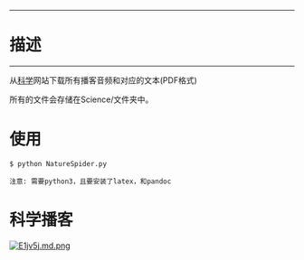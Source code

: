 -------------
# 描述 #
-------------
从[科学](https://www.sciencemag.org/)网站下载所有播客音频和对应的文本(PDF格式)

所有的文件会存储在Science/文件夹中。

# 使用 #
	$ python NatureSpider.py

	注意: 需要python3，且要安装了latex，和pandoc

# 科学播客 #
[![E1jv5j.md.png](https://s2.ax1x.com/2019/04/29/E1jv5j.md.png)](https://imgchr.com/i/E1jv5j)
